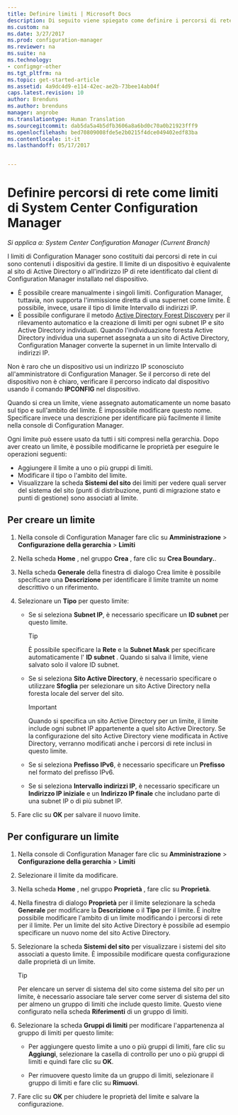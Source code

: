 ```yaml
---
title: Definire limiti | Microsoft Docs
description: Di seguito viene spiegato come definire i percorsi di rete nella intranet che possono contenere i dispositivi da gestire.
ms.custom: na
ms.date: 3/27/2017
ms.prod: configuration-manager
ms.reviewer: na
ms.suite: na
ms.technology:
- configmgr-other
ms.tgt_pltfrm: na
ms.topic: get-started-article
ms.assetid: 4a9dc4d9-e114-42ec-ae2b-73bee14ab04f
caps.latest.revision: 10
author: Brenduns
ms.author: brenduns
manager: angrobe
ms.translationtype: Human Translation
ms.sourcegitcommit: dab5da5a4b5dfb3606a8a6bd0c70a0b21923fff9
ms.openlocfilehash: bed70809008fde5e2b0215f4dce049402edf83ba
ms.contentlocale: it-it
ms.lasthandoff: 05/17/2017


---
```

# <a name="define-network-locations-as-boundaries-for-system-center-configuration-manager"></a>Definire percorsi di rete come limiti di System Center Configuration Manager

*Si applica a: System Center Configuration Manager (Current Branch)*

I limiti di Configuration Manager sono costituiti dai percorsi di rete in cui sono contenuti i dispositivi da gestire. Il limite di un dispositivo è equivalente al sito di Active Directory o all'indirizzo IP di rete identificato dal client di Configuration Manager installato nel dispositivo.
 - È possibile creare manualmente i singoli limiti. Configuration Manager, tuttavia, non supporta l'immissione diretta di una supernet come limite. È possibile, invece, usare il tipo di limite Intervallo di indirizzi IP.
 - È possibile configurare il metodo [Active Directory Forest Discovery](../../../../core/servers/deploy/configure/about-discovery-methods.md#bkmk_aboutForest) per il rilevamento automatico e la creazione di limiti per ogni subnet IP e sito Active Directory individuati. Quando l'individuazione foresta Active Directory individua una supernet assegnata a un sito di Active Directory, Configuration Manager converte la supernet in un limite Intervallo di indirizzi IP.  

Non è raro che un dispositivo usi un indirizzo IP sconosciuto all'amministratore di Configuration Manager. Se il percorso di rete del dispositivo non è chiaro, verificare il percorso indicato dal dispositivo usando il comando **IPCONFIG** nel dispositivo.  

Quando si crea un limite, viene assegnato automaticamente un nome basato sul tipo e sull'ambito del limite. È impossibile modificare questo nome. Specificare invece una descrizione per identificare più facilmente il limite nella console di Configuration Manager.  

Ogni limite può essere usato da tutti i siti compresi nella gerarchia. Dopo aver creato un limite, è possibile modificarne le proprietà per eseguire le operazioni seguenti:  
-   Aggiungere il limite a uno o più gruppi di limiti.  
-   Modificare il tipo o l'ambito del limite.  
-   Visualizzare la scheda **Sistemi del sito** dei limiti per vedere quali server del sistema del sito (punti di distribuzione, punti di migrazione stato e punti di gestione) sono associati al limite.  

## <a name="to-create-a-boundary"></a>Per creare un limite  

1.  Nella console di Configuration Manager fare clic su **Amministrazione** > **Configurazione della gerarchia** > **Limiti**  

2.  Nella scheda **Home** , nel gruppo **Crea** , fare clic su **Crea Boundary.**.  

3.  Nella scheda **Generale** della finestra di dialogo Crea limite è possibile specificare una **Descrizione** per identificare il limite tramite un nome descrittivo o un riferimento.  

4.  Selezionare un **Tipo** per questo limite:  

    -   Se si seleziona **Subnet IP**, è necessario specificare un **ID subnet** per questo limite.  
        > [!TIP]  
        >  È possibile specificare la **Rete** e la **Subnet Mask** per specificare automaticamente l' **ID subnet** . Quando si salva il limite, viene salvato solo il valore ID subnet.  

    -   Se si seleziona **Sito Active Directory**, è necessario specificare o utilizzare **Sfoglia** per selezionare un sito Active Directory nella foresta locale del server del sito.  

        > [!IMPORTANT]  
        >  Quando si specifica un sito Active Directory per un limite, il limite include ogni subnet IP appartenente a quel sito Active Directory. Se la configurazione del sito Active Directory viene modificata in Active Directory, verranno modificati anche i percorsi di rete inclusi in questo limite.  

    -   Se si seleziona **Prefisso IPv6**, è necessario specificare un **Prefisso** nel formato del prefisso IPv6.  

    -   Se si seleziona **Intervallo indirizzi IP**, è necessario specificare un **Indirizzo IP iniziale** e un **Indirizzo IP finale** che includano parte di una subnet IP o di più subnet IP.    

5.  Fare clic su **OK** per salvare il nuovo limite.  

## <a name="to-configure-a-boundary"></a>Per configurare un limite  

1.  Nella console di Configuration Manager fare clic su **Amministrazione** > **Configurazione della gerarchia** > **Limiti**  

2.  Selezionare il limite da modificare.  

3.  Nella scheda **Home** , nel gruppo **Proprietà** , fare clic su **Proprietà**.  

4.  Nella finestra di dialogo **Proprietà** per il limite selezionare la scheda **Generale** per modificare la **Descrizione** o il **Tipo** per il limite. È inoltre possibile modificare l'ambito di un limite modificando i percorsi di rete per il limite. Per un limite del sito Active Directory è possibile ad esempio specificare un nuovo nome del sito Active Directory.  

5.  Selezionare la scheda **Sistemi del sito** per visualizzare i sistemi del sito associati a questo limite. È impossibile modificare questa configurazione dalle proprietà di un limite.  

    > [!TIP]  
    >  Per elencare un server di sistema del sito come sistema del sito per un limite, è necessario associare tale server come server di sistema del sito per almeno un gruppo di limiti che include questo limite. Questo viene configurato nella scheda **Riferimenti** di un gruppo di limiti.  

6.  Selezionare la scheda **Gruppi di limiti** per modificare l'appartenenza al gruppo di limiti per questo limite:  

    -   Per aggiungere questo limite a uno o più gruppi di limiti, fare clic su **Aggiungi**, selezionare la casella di controllo per uno o più gruppi di limiti e quindi fare clic su **OK**.  

    -   Per rimuovere questo limite da un gruppo di limiti, selezionare il gruppo di limiti e fare clic su **Rimuovi**.  

7.  Fare clic su **OK** per chiudere le proprietà del limite e salvare la configurazione.  

